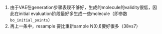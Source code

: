 1. 由于VAE在generation步骤表现不够好，生成的molecule的validity很低，因此在initial evaluation阶段最好多生成一些molecule（即参数 `bo_initial_points`）
2. 再上一条中，resample 要比重新sample N(0,I)要好很多（38vs7）
